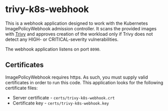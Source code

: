 # trivy-k8s-webhook

This is a webhook application designed to work with the Kubernetes ImagePolicyWebhook admission controller. It scans the provided images with [Trivy](https://github.com/aquasecurity/trivy) and approves creation of the workload only if Trivy does not detect any HIGH- or CRITICAL-severity vulnerabilities.

The webhook application listens on port `8090`.

## Certificates

ImagePolicyWebhook requires https. As such, you must supply valid certificates in order to run this code. This application looks for the following certificate files:

- Server certificate - `certs/trivy-k8s-webhook.crt`
- Certificate key - `certs/trivy-k8s-webhook.key`
